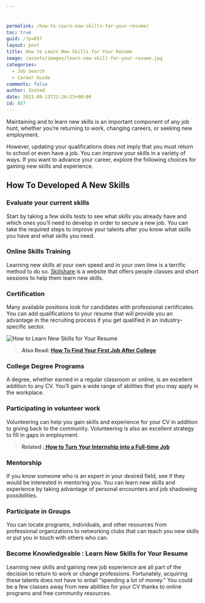 ```yaml
---


permalink: /how-to-learn-new-skills-for-your-resume/
toc: true
guid: /?p=857
layout: post
title: How to Learn New Skills for Your Resume
image: /assets/images/learn-new-skill-for-your-resume.jpg
categories:
  - Job Search
  - Career Guide
comments: false
author: Zooted
date: 2021-08-13T22:24:23+00:00
id: 857
---
```

Maintaining and to learn new skills is an important component of any job hunt, whether you&#8217;re returning to work, changing careers, or seeking new employment.

However, updating your qualifications does not imply that you must return to school or even have a job. You can improve your skills in a variety of ways. If you want to advance your career, explore the following choices for gaining new skills and experience.

## **How To Developed A New Skills**

### **Evaluate your current skills**

Start by taking a few skills tests to see what skills you already have and which ones you&#8217;ll need to develop in order to secure a new job. You can take the required steps to improve your talents after you know what skills you have and what skills you need.

### **Online Skills Training**

Learning new skills at your own speed and in your own time is a terrific method to do so. [Skillshare](https://www.skillshare.com/) is a website that offers people classes and short sessions to help them learn new skills.

### **Certification**

Many available positions look for candidates with professional certificates. You can add qualifications to your resume that will provide you an advantage in the recruiting process if you get qualified in an industry-specific sector.



<img loading="lazy" width="700" height="525" src="/wp-content/uploads/2021/08/How-to-Learn-New-Skills-for-Your-Resume.jpg" alt="How to Learn New Skills for Your Resume" class="wp-image-858" srcset="/wp-content/uploads/2021/08/How-to-Learn-New-Skills-for-Your-Resume.jpg 700w, /wp-content/uploads/2021/08/How-to-Learn-New-Skills-for-Your-Resume-300x225.jpg 300w" sizes="(max-width: 700px) 100vw, 700px" /> 

<blockquote class="wp-block-quote">
  <p>
    <strong>Also Read: <a href="/how-to-find-your-first-job-after-college/">How To Find Your First Job After College</a></strong>
  </p>
</blockquote>

### **College Degree Programs**

A degree, whether earned in a regular classroom or online, is an excellent addition to any CV. You&#8217;ll gain a wide range of abilities that you may apply in the workplace.

### **Participating in volunteer work**

Volunteering can help you gain skills and experience for your CV in addition to giving back to the community. Volunteering is also an excellent strategy to fill in gaps in employment.

> **Related :[ How to Turn Your Internship into a Full-time Job](/how-to-turn-your-internship-into-a-full-time-job/)**

### **Mentorship**

If you know someone who is an expert in your desired field, see if they would be interested in mentoring you. You can learn new skills and experience by taking advantage of personal encounters and job shadowing possibilities.

### **Participate in Groups**

You can locate programs, individuals, and other resources from professional organizations to networking clubs that can teach you new skills or put you in touch with others who can.

### **Become Knowledgeable** : Learn New Skills for Your Resume

Learning new skills and gaining new job experience are all part of the decision to return to work or change professions. Fortunately, acquiring these talents does not have to entail &#8220;spending a lot of money.&#8221; You could be a few classes away from new abilities for your CV thanks to online programs and free community resources.